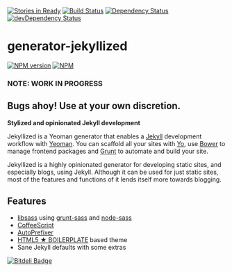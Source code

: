 [![Stories in Ready](https://badge.waffle.io/sondr3/generator-jekyllized.png?label=ready)](https://waffle.io/sondr3/generator-jekyllized)
[![Build Status](https://travis-ci.org/sondr3/generator-jekyllized.png?branch=master)](https://travis-ci.org/sondr3/generator-jekyllized)
[![Dependency Status](https://david-dm.org/sondr3/generator-jekyllized.png?theme=shields.io)](https://david-dm.org/sondr3/generator-jekyllized)
[![devDependency Status](https://david-dm.org/sondr3/generator-jekyllized/dev-status.png)](https://david-dm.org/sondr3/generator-jekyllized#info=devDependencies)

# generator-jekyllized

[![NPM version](https://badge.fury.io/js/generator-jekyllized.png)](http://badge.fury.io/js/generator-jekyllized)
[![NPM](https://nodei.co/npm/generator-jekyllized.png?compact=true)](https://nodei.co/npm/generator-jekyllized/)

### NOTE: WORK IN PROGRESS
## **Bugs ahoy! Use at your own discretion.**

**Stylized and opinionated Jekyll development**

Jekyllized is a Yeoman generator that enables a [Jekyll][jekyll] development workflow with [Yeoman][yeoman]. You can scaffold all your sites with [Yo][yo], use [Bower][bower] to manage frontend packages and [Grunt][grunt] to automate and build your site.

Jekyllized is a highly opinionated generator for developing static sites, and especially blogs, using Jekyll. Although it can be used for just static sites, most of the features and functions of it lends itself more towards blogging.

## Features

- [libsass][libsass] using [grunt-sass][gruntsass] and [node-sass][nodesass]
- [CoffeeScript][coffeescript]
- [AutoPrefixer][autoprefixer]
- [HTML5 ★ BOILERPLATE][html5boilerplate] based theme
- Sane Jekyll defaults with some extras

[![Bitdeli Badge](https://d2weczhvl823v0.cloudfront.net/sondr3/generator-jekyllized/trend.png)](https://bitdeli.com/free "Bitdeli Badge")

[jekyll]: https://jekyllrb.com
[yeoman]: http://yeoman.io
[yo]: https://github.com/yeoman/yo
[bower]: http://bower.io/
[grunt]: http://gruntjs.com/
[libsass]: https://github.com/hcatlin/libsass
[gruntsass]: https://github.com/sindresorhus/grunt-sass
[nodesass]: https://github.com/andrew/node-sass
[coffeescript]: http://coffeescript.org/
[autoprefixer]: https://github.com/ai/autoprefixer
[html5boilerplate]: http://html5boilerplate.com/

